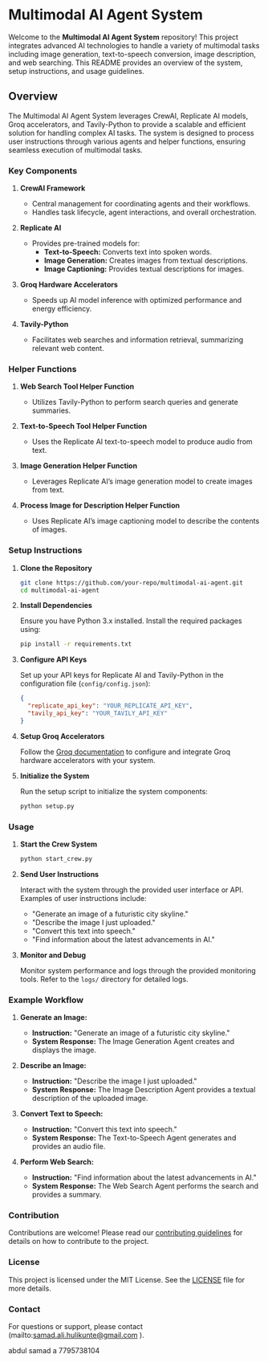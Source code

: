 # Multimodal AI Agent System

Welcome to the **Multimodal AI Agent System** repository! This project integrates advanced AI technologies to handle a variety of multimodal tasks including image generation, text-to-speech conversion, image description, and web searching. This README provides an overview of the system, setup instructions, and usage guidelines.

## Overview

The Multimodal AI Agent System leverages CrewAI, Replicate AI models, Groq accelerators, and Tavily-Python to provide a scalable and efficient solution for handling complex AI tasks. The system is designed to process user instructions through various agents and helper functions, ensuring seamless execution of multimodal tasks.

### Key Components

1. **CrewAI Framework**
   - Central management for coordinating agents and their workflows.
   - Handles task lifecycle, agent interactions, and overall orchestration.

2. **Replicate AI**
   - Provides pre-trained models for:
     - **Text-to-Speech:** Converts text into spoken words.
     - **Image Generation:** Creates images from textual descriptions.
     - **Image Captioning:** Provides textual descriptions for images.

3. **Groq Hardware Accelerators**
   - Speeds up AI model inference with optimized performance and energy efficiency.

4. **Tavily-Python**
   - Facilitates web searches and information retrieval, summarizing relevant web content.

### Helper Functions

1. **Web Search Tool Helper Function**
   - Utilizes Tavily-Python to perform search queries and generate summaries.

2. **Text-to-Speech Tool Helper Function**
   - Uses the Replicate AI text-to-speech model to produce audio from text.

3. **Image Generation Helper Function**
   - Leverages Replicate AI’s image generation model to create images from text.

4. **Process Image for Description Helper Function**
   - Uses Replicate AI’s image captioning model to describe the contents of images.

### Setup Instructions

1. **Clone the Repository**

   ```bash
   git clone https://github.com/your-repo/multimodal-ai-agent.git
   cd multimodal-ai-agent
   ```

2. **Install Dependencies**

   Ensure you have Python 3.x installed. Install the required packages using:

   ```bash
   pip install -r requirements.txt
   ```

3. **Configure API Keys**

   Set up your API keys for Replicate AI and Tavily-Python in the configuration file (`config/config.json`):

   ```json
   {
     "replicate_api_key": "YOUR_REPLICATE_API_KEY",
     "tavily_api_key": "YOUR_TAVILY_API_KEY"
   }
   ```

4. **Setup Groq Accelerators**

   Follow the [Groq documentation](https://www.groq.com/docs) to configure and integrate Groq hardware accelerators with your system.

5. **Initialize the System**

   Run the setup script to initialize the system components:

   ```bash
   python setup.py
   ```

### Usage

1. **Start the Crew System**

   ```bash
   python start_crew.py
   ```

2. **Send User Instructions**

   Interact with the system through the provided user interface or API. Examples of user instructions include:
   - "Generate an image of a futuristic city skyline."
   - "Describe the image I just uploaded."
   - "Convert this text into speech."
   - "Find information about the latest advancements in AI."

3. **Monitor and Debug**

   Monitor system performance and logs through the provided monitoring tools. Refer to the `logs/` directory for detailed logs.

### Example Workflow

1. **Generate an Image:**

   - **Instruction:** "Generate an image of a futuristic city skyline."
   - **System Response:** The Image Generation Agent creates and displays the image.

2. **Describe an Image:**

   - **Instruction:** "Describe the image I just uploaded."
   - **System Response:** The Image Description Agent provides a textual description of the uploaded image.

3. **Convert Text to Speech:**

   - **Instruction:** "Convert this text into speech."
   - **System Response:** The Text-to-Speech Agent generates and provides an audio file.

4. **Perform Web Search:**

   - **Instruction:** "Find information about the latest advancements in AI."
   - **System Response:** The Web Search Agent performs the search and provides a summary.

### Contribution

Contributions are welcome! Please read our [contributing guidelines](CONTRIBUTING.md) for details on how to contribute to the project.

### License

This project is licensed under the MIT License. See the [LICENSE](LICENSE) file for more details.

### Contact

For questions or support, please contact (mailto:samad.ali.hulikunte@gmail.com ).

abdul samad a 
7795738104
